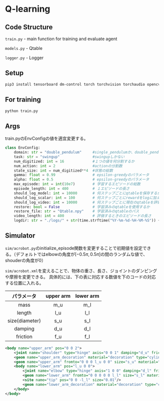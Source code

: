 # Q-learning
## Code Structure
`train.py` - main function for training and evaluate agent

`models.py` - Qtable

`logger.py` - Logger
## Setup
```bash
pip3 install tensorboard dm-control torch torchvision torchaudio opencv-python
```
## For training
```bash
python train.py
```

## Args
train.pyのEnvConfigの値を適宜変更する。

```python
class EnvConfig:
    domain: str = "double_pendulum"     #single_pendulumか、double_pendulum
    task: str = "swingup"               #swingupしかない
    num_digitized: int = 16             #１つの値を何分割するか
    num_action: int = 2                 #actionの分割数
    state_size: int = num_digitized**4  #状態の総数
    gamma: float = 0.99                 # epsilon-greedyのパラメータ
    alpha: float = 0.5                  # epsilon-greedyのパラメータ
    max_episode: int = int(10e7)        # 学習するエピソードの総数
    episode_length: int = 400           # １エピソードの長さ
    should_log_model: int = 10000       # 何ステップごとにqtableを保存するか
    should_log_scalar: int = 100        # 何ステップごとにrewardをlogに加えるか
    should_log_video: int = 10000       # 何ステップごとに現在のqtableを評価し動画にするか
    restore: bool = False               # 学習済みのqtableを使用するか
    restore_file: str = "Qtable.npy"    # 学習済みのqtableのパス
    video_length: int = 400             # 評価するときのエピソードの長さ
    logdir: str = "./logs/" + str(time.strftime("%Y-%m-%d-%H-%M-%S")) + "/" #logを残すディレクトリ
```

## Simulator
`sim/acrobot.py`のinitialize_episode関数を変更することで初期値を設定できる。（デフォルトではelbowの角度が$[-0.5\pi, 0.5\pi]$の間のランダムな値で、shouderの角度が$0$）

`sim/acrobot.xml`を変えることで、物体の重さ、長さ、ジョイントのダンピングや摩擦を変更できる。
具体的には、下の表に対応する数値を下のコードの対応する位置に入れる。

| パラメータ | upper arm | lower arm |
| :---: | :---: | :---: |
| mass | m_u | m_l |
| length | l_u | l_l |
| size(diameter) | s_u | s_l |
| damping | d_u | d_l |
| friction | f_u | f_l |

```xml
<body name="upper_arm" pos="0 0 2">
    <joint name="shoulder" type="hinge" axis="0 0 1" damping="d_u" frictionloss="f_u"/>
    <geom name="upper_arm_decoration" material="decoration" type="cylinder" fromto="0 0 -.01 0 0 .01" size="s_u" mass="0"/>
    <geom name="upper_arm" fromto="0 0 0 l_u 0 0" size="s_u" material="self" rgba="1 1 0 0.6" mass="m_u"/>
    <body name="lower_arm" pos="l_u 0 0">
        <joint name="elbow" type="hinge" axis="1 0 0" damping="d_l" frictionloss="f_l"/>
        <geom name="lower_arm" fromto="0 0 0 0 0 l_l" size="s_l" material="self" rgba="1 0 1 0.6" mass="m_l"/>
        <site name="tip" pos="0 0 -l_l" size="0.01"/>
        <geom name="lower_arm_decoration" material="decoration" type="cylinder" fromto="-.01 0 0 .01 0 0" size="s_l" mass="0"/>
    </body>
</body>
```